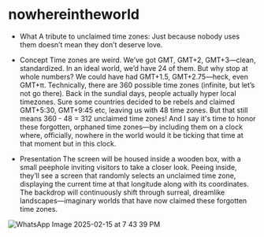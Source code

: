 # nowhereintheworld

-  What 
 A tribute to unclaimed time zones: Just because nobody uses them doesn’t mean they don’t deserve love.

- Concept 
Time zones are weird. We’ve got GMT, GMT+2, GMT+3—clean, standardized. In an ideal world, we’d have 24 of them.
But why stop at whole numbers? We could have had GMT+1.5, GMT+2.75—heck, even GMT+π. Technically, there are 360 possible time zones (infinite, but let’s not go there). Back in the sundial days, people actually hyper local timezones. Sure some countries decided to be rebels and claimed GMT+5:30, GMT+9:45 etc, leaving us with 48 time zones. But that still means 360 - 48 = 312 unclaimed time zones! 
And I say it's time to honor these forgotten, orphaned time zones—by including them on a clock where, officially, nowhere in the world would it be ticking that time at that moment but in this clock.

- Presentation 
The screen will be housed inside a wooden box, with a small peephole inviting visitors to take a closer look. Peeing inside, they’ll see a screen that randomly selects an unclaimed time zone, displaying the current time at that longitude along with its coordinates. The backdrop will continuously shift through surreal, dreamlike landscapes—imaginary worlds that have now claimed these forgotten time zones.

![WhatsApp Image 2025-02-15 at 7 43 39 PM](https://github.com/user-attachments/assets/0a793eb7-0f4d-4e6c-a40c-b08806bdba16)
